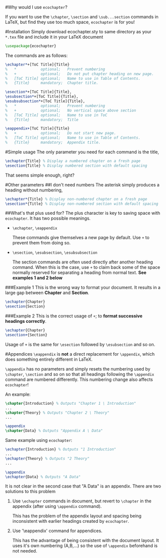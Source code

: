 #Why would I use `ecochapter`?

If you want to use the `\chapter`, `\section` and `\sub...section` commands in LaTeX, but find they use too much space, `ecochapter` is for you!

#Installation
Simply download ecochapter.sty to same directory as your `*.tex` file and include it in your LaTeX document

```latex
\usepackage{ecochapter}
```

The commands are as follows:

```latex
\echapter*+[ToC Title]{Title}
%	*			optional;	Prevent numbering
%	+			optional;	Do not put chapter heading on new page.
%	[ToC Title]	optional;	Name to use in Table of Contents.
%	{Title}		mandatory;	Chapter title.

\esection*+[ToC Title]{Title},
\esubsection*+[ToC Title]{Title},
\esubsubsection*+[ToC Title]{Title},
%	*			optional;	Prevent numbering
%	+			optional;	No vertical space above section
%	[ToC Title]	optional;	Name to use in ToC
%	{Title}		mandatory;	Title

\eappendix+[ToC Title]{Title}
%	+			optional;	Do not start new page.
%	[ToC Title]	optional;	Name to use in Table of Contents.
%	{Title}		mandatory;	Appendix title.
```

#Simple usage
The only parameter you need for each command is the title,

```latex
\echapter{Title} % Display a numbered chapter on a fresh page
\esection{Title} % Display numbered section with default spacing
```

That seems simple enough, right?

#Other parameters
##I don't need numbers
The asterisk simply produces a heading without numbering,

```latex
\echapter*{Title} % Display non-numbered chapter on a fresh page
\esection*{Title} % Display non-numbered section with default spacing
```

##What's that plus used for?
The plus character is key to saving space with `ecochapter`. It has two possible meanings.

* `\echapter`, `\eappendix`

    These commands give themselves a new page by default. Use `+` to prevent them from doing so.
* `\esection`, `\esubsection`, `\esubsubsection`

    The section commands are often used directly after another heading command. When this is the case, use `+` to claim back some of the space normally reserved for separating a heading from normal text. **See examples 1 and 2 below**

###Example 1
This is the wrong way to format your document. It results in a large gap between **Chapter** and **Section**.

```latex
\echapter{Chapter}
\esection{Section} 
```

###Example 2
This is the correct usage of `+`; to **format successive headings correctly**.

```latex
\echapter{Chapter}
\esection+{Section} 
```

Usage of `+` is the same for `\esection` followed by `\esubsection` and so on.

#Appendices
`\eappendix` is **not** a direct replacement for `\appendix`, which does something entirely different in LaTeX.

`\appendix` has no parameters and simply resets the numbering used by `\chapter`, `\section` and so on so that all headings following the `\appendix` command are numbered differently. This numbering change also affects `ecochapter`!

An example:

```latex
\chapter{Introduction} % Outputs "Chapter 1 \ Introduction"
...
\chapter{Theory} % Outputs "Chapter 2 \ Theory"
...

\appendix
\chapter{Data} % Outputs "Appendix A \ Data"
```

Same example using `ecochapter`:

```latex
\echapter{Introduction} % Outputs "1 Introduction"
...
\echapter{Theory} % Outputs "2 Theory"
...

\appendix
\echapter{Data} % Outputs "A Data"
```

It is not clear in the second case that "A Data" is an appendix. There are two solutions to this problem

1.  Use `\echapter` commands in document, but revert to `\chapter` in the appendix (after using `\appendix` command).

    This has the problem of the appendix layout and spacing being inconsistent with earlier headings created by `ecochapter`.
2.  Use '\eappendix' command for appendices.

    This has the advantage of being consistent with the document layout. It uses it's own numbering (A,B,...) so the use of `\appendix` beforehand is not needed.
